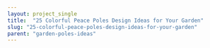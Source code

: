 ```yaml
---
layout: project_single
title:  "25 Colorful Peace Poles Design Ideas for Your Garden"
slug: "25-colorful-peace-poles-design-ideas-for-your-garden"
parent: "garden-poles-ideas"
---
```

 